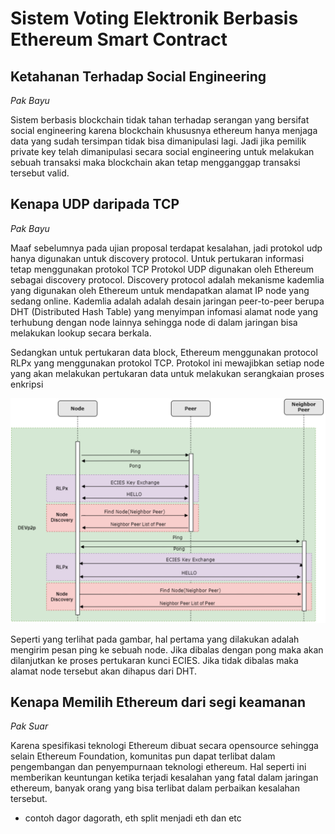 # Sistem Voting Elektronik Berbasis Ethereum Smart Contract

## Ketahanan Terhadap Social Engineering

*Pak Bayu*

Sistem berbasis blockchain tidak tahan terhadap serangan yang bersifat social engineering karena blockchain khususnya ethereum hanya menjaga data yang sudah tersimpan tidak bisa dimanipulasi lagi. Jadi jika pemilik private key telah dimanipulasi secara social engineering untuk melakukan sebuah transaksi maka blockchain akan tetap mengganggap transaksi tersebut valid.

## Kenapa UDP daripada TCP

*Pak Bayu*

Maaf sebelumnya pada ujian proposal terdapat kesalahan, jadi protokol udp hanya digunakan untuk discovery protocol. Untuk pertukaran informasi tetap menggunakan protokol TCP
Protokol UDP digunakan oleh Ethereum sebagai discovery protocol. Discovery protocol adalah mekanisme kademlia yang digunakan oleh Ethereum untuk mendapatkan alamat IP node yang sedang online. Kademlia adalah adalah desain jaringan peer-to-peer berupa DHT (Distributed Hash Table) yang menyimpan infomasi alamat node yang terhubung dengan node lainnya sehingga node di dalam jaringan bisa melakukan lookup secara berkala.

Sedangkan untuk pertukaran data block, Ethereum menggunakan protocol RLPx yang menggunakan protokol TCP. Protokol ini mewajibkan setiap node yang akan melakukan pertukaran data untuk melakukan serangkaian proses enkripsi

![alt text](./images/Picture1.png)

Seperti yang terlihat pada gambar, hal pertama yang dilakukan adalah mengirim pesan ping ke sebuah node. Jika dibalas dengan pong maka akan dilanjutkan ke proses pertukaran kunci ECIES. Jika tidak dibalas maka alamat node tersebut akan dihapus dari DHT.

## Kenapa Memilih Ethereum dari segi keamanan

*Pak Suar*

Karena spesifikasi teknologi Ethereum dibuat secara opensource sehingga selain Ethereum Foundation, komunitas pun dapat terlibat dalam pengembangan dan penyempurnaan teknologi ethereum. Hal seperti ini memberikan keuntungan ketika terjadi kesalahan yang fatal dalam jaringan ethereum, banyak orang yang bisa terlibat dalam perbaikan kesalahan tersebut.

- contoh dagor dagorath, eth split menjadi eth dan etc

